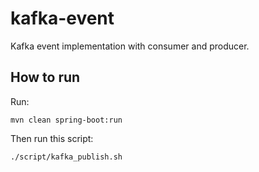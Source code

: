 # kafka-event

Kafka event implementation with consumer and producer.

## How to run

Run:

```
mvn clean spring-boot:run
```

Then run this script:

```
./script/kafka_publish.sh
```
